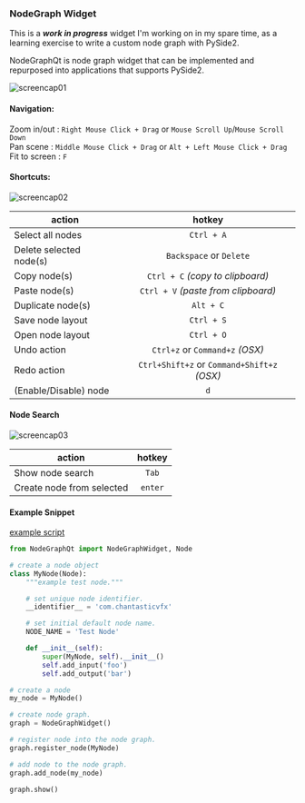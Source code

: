 ### NodeGraph Widget

This is a **_work in progress_** widget I'm working on in my spare time, as
a learning exercise to write a custom node graph with PySide2.

NodeGraphQt is node graph widget that can be implemented and repurposed into applications that supports PySide2.

![screencap01](https://raw.githubusercontent.com/jchanvfx/NodeGraphQt/master/example/screenshot.png)

#### Navigation:
Zoom in/out : `Right Mouse Click + Drag` or `Mouse Scroll Up`/`Mouse Scroll Down`<br/>
Pan scene : `Middle Mouse Click + Drag` or `Alt + Left Mouse Click + Drag`<br/>
Fit to screen : `F`

#### Shortcuts:
![screencap02](https://raw.githubusercontent.com/jchanvfx/NodeGraphQt/master/example/screenshot_menu.png)

| action                  | hotkey                                      |
| ----------------------- |:-------------------------------------------:|
| Select all nodes        | `Ctrl + A`                                  |
| Delete selected node(s) | `Backspace` or `Delete`                     |
| Copy node(s)            | `Ctrl + C` _(copy to clipboard)_            |
| Paste node(s)           | `Ctrl + V` _(paste from clipboard)_         |
| Duplicate node(s)       | `Alt + C`                                   |
| Save node layout        | `Ctrl + S`                                  |
| Open node layout        | `Ctrl + O`                                  |
| Undo action             | `Ctrl+z` or `Command+z` _(OSX)_             |
| Redo action             | `Ctrl+Shift+z` or `Command+Shift+z` _(OSX)_ |
| (Enable/Disable) node   | `d`                                         |

#### Node Search
![screencap03](https://raw.githubusercontent.com/jchanvfx/NodeGraphQt/master/example/screenshot_tab_search.png)

| action                    | hotkey    |
| ------------------------- |:---------:|
| Show node search          | `Tab`     |
| Create node from selected | `enter`   |

#### Example Snippet

[example script](https://github.com/jchanvfx/bpNodeGraph/blob/master/example.py)

```python
from NodeGraphQt import NodeGraphWidget, Node

# create a node object
class MyNode(Node):
    """example test node."""

    # set unique node identifier.
    __identifier__ = 'com.chantasticvfx'

    # set initial default node name.
    NODE_NAME = 'Test Node'

    def __init__(self):
        super(MyNode, self).__init__()
        self.add_input('foo')
        self.add_output('bar')

# create a node
my_node = MyNode()

# create node graph.
graph = NodeGraphWidget()

# register node into the node graph.
graph.register_node(MyNode)

# add node to the node graph.
graph.add_node(my_node)

graph.show()
```
